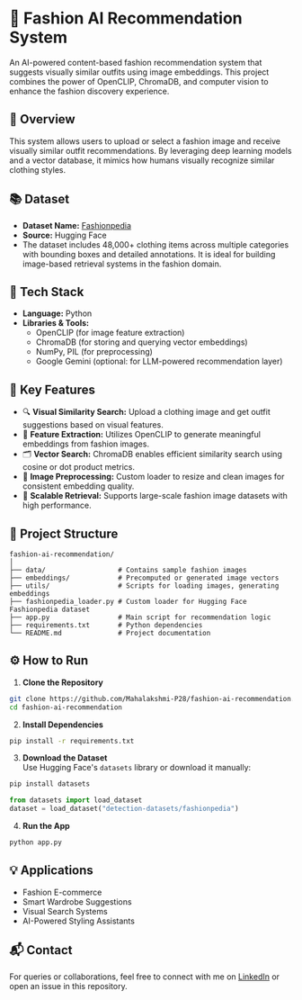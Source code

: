 # 👗 Fashion AI Recommendation System

An AI-powered content-based fashion recommendation system that suggests visually similar outfits using image embeddings. This project combines the power of OpenCLIP, ChromaDB, and computer vision to enhance the fashion discovery experience.

## 📌 Overview

This system allows users to upload or select a fashion image and receive visually similar outfit recommendations. By leveraging deep learning models and a vector database, it mimics how humans visually recognize similar clothing styles.

## 📚 Dataset

- **Dataset Name:** [Fashionpedia](https://huggingface.co/datasets/detection-datasets/fashionpedia)  
- **Source:** Hugging Face  
- The dataset includes 48,000+ clothing items across multiple categories with bounding boxes and detailed annotations. It is ideal for building image-based retrieval systems in the fashion domain.

## 🧠 Tech Stack

- **Language:** Python  
- **Libraries & Tools:** 
  - OpenCLIP (for image feature extraction)  
  - ChromaDB (for storing and querying vector embeddings)  
  - NumPy, PIL (for preprocessing)  
  - Google Gemini (optional: for LLM-powered recommendation layer)

## 🌟 Key Features

- 🔍 **Visual Similarity Search:** Upload a clothing image and get outfit suggestions based on visual features.
- 🧠 **Feature Extraction:** Utilizes OpenCLIP to generate meaningful embeddings from fashion images.
- 🗂️ **Vector Search:** ChromaDB enables efficient similarity search using cosine or dot product metrics.
- 🧰 **Image Preprocessing:** Custom loader to resize and clean images for consistent embedding quality.
- 🎯 **Scalable Retrieval:** Supports large-scale fashion image datasets with high performance.

## 📁 Project Structure

```
fashion-ai-recommendation/
│
├── data/                  # Contains sample fashion images
├── embeddings/            # Precomputed or generated image vectors
├── utils/                 # Scripts for loading images, generating embeddings
├── fashionpedia_loader.py # Custom loader for Hugging Face Fashionpedia dataset
├── app.py                 # Main script for recommendation logic
├── requirements.txt       # Python dependencies
└── README.md              # Project documentation
```

## ⚙️ How to Run

1. **Clone the Repository**
```bash
git clone https://github.com/Mahalakshmi-P28/fashion-ai-recommendation.git
cd fashion-ai-recommendation
```

2. **Install Dependencies**
```bash
pip install -r requirements.txt
```

3. **Download the Dataset**  
Use Hugging Face's `datasets` library or download it manually:
```bash
pip install datasets
```

```python
from datasets import load_dataset
dataset = load_dataset("detection-datasets/fashionpedia")
```

4. **Run the App**
```bash
python app.py
```

## 💡 Applications

- Fashion E-commerce  
- Smart Wardrobe Suggestions  
- Visual Search Systems  
- AI-Powered Styling Assistants

## 📬 Contact

For queries or collaborations, feel free to connect with me on [LinkedIn](https://www.linkedin.com/in/pilla-mahalakshmi-09642a259/) or open an issue in this repository.
